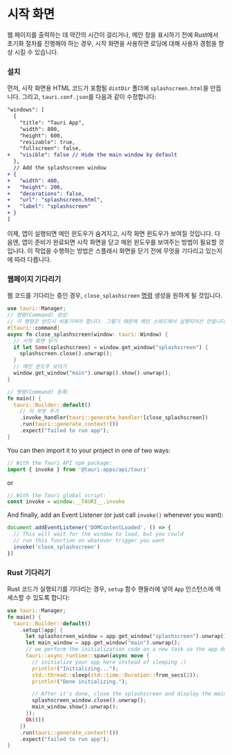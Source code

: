 # 시작 화면

웹 페이지를 출력하는 데 약간의 시간이 걸리거나, 메인 창을 표시하기 전에 Rust에서 초기화 절차를 진행해야 하는 경우, 시작 화면을 사용하면 로딩에 대해 사용자 경험을 향상 시킬 수 있습니다.

### 설치

먼저, 시작 화면용 HTML 코드가 포함될 `distDir` 폴더에 `splashscreen.html`을 만듭니다. 그리고, `tauri.conf.json`를 다음과 같이 수정합니다:

```diff
"windows": [
  {
    "title": "Tauri App",
    "width": 800,
    "height": 600,
    "resizable": true,
    "fullscreen": false,
+   "visible": false // Hide the main window by default
  },
  // Add the splashscreen window
+ {
+   "width": 400,
+   "height": 200,
+   "decorations": false,
+   "url": "splashscreen.html",
+   "label": "splashscreen"
+ }
]
```

이제, 앱이 실행되면 메인 윈도우가 숨겨지고, 시작 화면 윈도우가 보여질 것입니다. 다음엔, 앱이 준비가 완료되면 시작 화면을 닫고 메윈 윈도우를 보여주는 방법이 필요할 것입니다. 이 작업을 수행하는 방법은 스플래시 화면을 닫기 전에 무엇을 기다리고 있는지에 따라 다릅니다.

### 웹페이지 기다리기

웹 코드를 기다리는 중인 경우, `close_splashscreen` [명령](command) 생성을 원하게 될 것입니다.

```rust src-tauri/main.rs
use tauri::Manager;
// 명령(Command) 생성:
// 이 명령은 반드시 비동기여야 합니다. 그렇기 때문에 메인 스레드에서 실행되어선 안됩니다.
#[tauri::command]
async fn close_splashscreen(window: tauri::Window) {
  // 시작 화면 닫기
  if let Some(splashscreen) = window.get_window("splashscreen") {
    splashscreen.close().unwrap();
  }
  // 메인 윈도우 보이기
  window.get_window("main").unwrap().show().unwrap();
}

// 명령(Command) 등록:
fn main() {
  tauri::Builder::default()
    // 이 부분 추가
    .invoke_handler(tauri::generate_handler![close_splashscreen])
    .run(tauri::generate_context!())
    .expect("failed to run app");
}

```
You can then import it to your project in one of two ways:

```js
// With the Tauri API npm package:
import { invoke } from '@tauri-apps/api/tauri'
```
or
```js
// With the Tauri global script:
const invoke = window.__TAURI__.invoke
```

And finally, add an Event Listener (or just call `invoke()` whenever you want):
```js
document.addEventListener('DOMContentLoaded', () => {
  // This will wait for the window to load, but you could
  // run this function on whatever trigger you want
  invoke('close_splashscreen')
})
```

### Rust 기다리기

Rust 코드가 실행되기를 기다리는 경우, `setup` 함수 핸들러에 넣어 `App` 인스턴스에 액세스할 수 있도록 합니다:

```rust src-tauri/main.rs
use tauri::Manager;
fn main() {
  tauri::Builder::default()
    .setup(|app| {
      let splashscreen_window = app.get_window("splashscreen").unwrap();
      let main_window = app.get_window("main").unwrap();
      // we perform the initialization code on a new task so the app doesn't freeze
      tauri::async_runtime::spawn(async move {
        // initialize your app here instead of sleeping :)
        println!("Initializing...");
        std::thread::sleep(std::time::Duration::from_secs(2));
        println!("Done initializing.");

        // After it's done, close the splashscreen and display the main window
        splashscreen_window.close().unwrap();
        main_window.show().unwrap();
      });
      Ok(())
    })
    .run(tauri::generate_context!())
    .expect("failed to run app");
}
```
